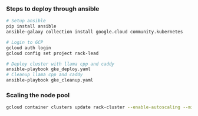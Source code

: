 ### Steps to deploy through ansible

```bash
# Setup ansible
pip install ansible
ansible-galaxy collection install google.cloud community.kubernetes

# Login to GCP
gcloud auth login
gcloud config set project rack-lead

# Deploy cluster with llama cpp and caddy
ansible-playbook gke_deploy.yaml
# Cleanup llama cpp and caddy
ansible-playbook gke_cleanup.yaml
```

### Scaling the node pool

```bash
gcloud container clusters update rack-cluster --enable-autoscaling --min-nodes=1 --max-nodes=3 --node-pool=gpu-pool
```
